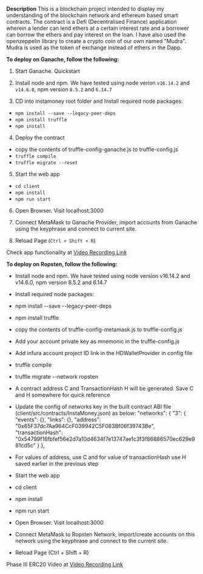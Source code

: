 **Description**
This is a blockchain project intended to display my understanding of the blockchain network and ethereum based smart contracts. The contract is a Defi (Decentralised Finance) application wherein a lender can lend ethers at a certain interest rate and a borrower can borrow the ethers and pay interest on the loan. I have also used the openzeppelin library to create a crypto coin of our own named "Mudra". Mudra is used as the token of exchange instead of ethers in the Dapp.

**To deploy on Ganache, follow the following:**


1. Start Ganache. Quickstart
2. Install node and npm. We have tested using node verion `v16.14.2` and `v14.6.0`, npm version `8.5.2` and `6.14.7`

3. CD into instamoney root folder and Install required node packages:

- `npm install --save --legacy-peer-deps`
- `npm install truffle`
- `npm install`

4. Deploy the contract
- copy the contents of truffle-config-ganache.js to truffle-config.js
- `truffle compile`
- `truffle migrate --reset`

5. Start the web app

- `cd client`
- `npm install`
- `npm run start`

6. Open Browser. Visit localhost:3000

7. Connect MetaMask to Ganache Provider, import accounts from Ganache using the keyphrase and connect to current site.

8. Reload Page (`Ctrl + Shift + R`)

Check app functionality at [Video Recording Link](https://youtu.be/o1j71jqayF4)


 
**To deploy on Ropsten, follow the following:**

- Install node and npm. We have tested using node version v16.14.2 and v14.6.0, npm version 8.5.2 and 6.14.7
- Install required node packages:
- npm install --save --legacy-peer-deps
- npm install truffle
- copy the contents of truffle-config-metamask.js to truffle-config.js
- Add your account private key as mnemonic in the truffle-config.js
- Add infura account project ID link in the HDWalletProvider in config file
- truffle compile
- truffle migrate --network ropsten
- A contract address C and TransactionHash H will be generated. Save C and H somewhere for quick reference
- Update the config of networks key in the built contract ABI file (client/src/contracts/InstaMoney.json) as below:
  "networks": {
    "3": {
      "events": {},
      "links": {},
      "address": "0x65F37dc7Aa964CcF039942C5F083Bf06f39743Be",
      "transactionHash": "0x54799f16fbfef56e2d7a10d4634f7e13747ae1c3f3f86886570ec629e981cd5c"
    }
  },


- For values of address, use C and for value of transactionHash use H saved earlier in the previous step
- Start the web app
- cd client
- npm install
- npm run start
- Open Browser. Visit localhost:3000
- Connect MetaMask to Ropsten Network, import/create accounts on this network using the keyphrase and connect to the current site.
- Reload Page (Ctrl + Shift + R)

Phase III ERC20 Video at [Video Recording Link](https://youtu.be/NprFbSXXWxA)
